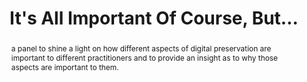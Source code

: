 ---
abstract: a panel to shine a light on how different aspects of digital preservation
  are important to different practitioners and to provide an insight as to why those
  aspects are important to them.
creators:
- Paul Stokes
- Tamsin Burland
date: null
document_url: https://osf.io/download/qe9pb/
grand_parent: iPRES
institutions:
- Jisc
keywords:
- sustainability
- cost
- value
- risk
- data
landing_page_url: https://osf.io/68e5c/
language: eng
layout: publication
license: CC-BY 4.0 International
notes_url: https://osf.io/download/eyp4t/
parent: iPRES 2022
publication_type: panel
size: null
slides_url: null
source_name: iPRES:osf:68e5c
stream_url: https://youtu.be/EIRkiurzFSg
title: It's All Important Of Course, But…
year: 2022
---